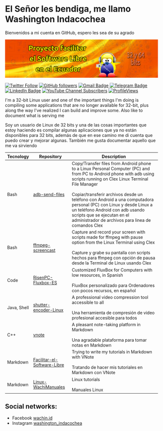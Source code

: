 # El Señor les bendiga, me llamo Washington Indacochea
Bienvenidos a mi cuenta en GitHub, espero les sea de su agrado

![](vx_images/20544300826596.png)

[![Twitter Follow](https://img.shields.io/twitter/follow/wachin_id?style=social)](https://twitter.com/intent/follow?screen_name=wachin_id)
[![GitHub followers](https://img.shields.io/github/followers/wachin?label=Follow&style=social)](https://github.com/wachin/?tab=follow)
[![Gmail Badge](https://img.shields.io/badge/-wachin.id@gmail.com-c14438?style=social&logo=Gmail&logoColor=red&link=mailto:wachin.id@gmail.com)](mailto:wachin.id@gmail.com)
[![Telegram Badge](https://img.shields.io/badge/-Telegram-c14438?style=social&logo=Telegram&logoColor=red&link=https://t.me/pfsle)](https://t.me/pfsle)
[![LinkedIn Badge](https://img.shields.io/badge/-LinkedIn-blue?style=social&logo=Linkedin&logoColor=blue&link=https://www.linkedin.com/in/wachin/)](https://www.linkedin.com/in/wachin/)
[![YouTube Channel Subscribers](https://img.shields.io/youtube/channel/subscribers/UC3iYPG22R0QXL5pF2ssDUmw?style=social)](https://www.youtube.com/channel/UC3iYPG22R0QXL5pF2ssDUmw)
[![ProfileViews](https://komarev.com/ghpvc/?username=wachin&color=red&style=flat)](https://komarev.com/ghpvc/?username=wachin)

I'm a 32-bit Linux user and one of the important things I'm doing is compiling some applications that are no longer available for 32-bit, plus along the way I've realized I can build and improve some. Also like to document what is serving me

Soy un usuario de Linux de 32 bits y una de las cosas importantes que estoy haciendo es compilar algunas aplicaciones que ya no están disponibles para 32 bits, además de que en ese camino me di cuenta que puedo crear y mejorar algunas. También me gusta documentar aquello que me va sirviendo


|  Tecnology  |                                      Repository                                      |                                                                                                                                                                                                          Description                                                                                                                                                                                                           |
| ----------- | ------------------------------------------------------------------------------------ | ------------------------------------------------------------------------------------------------------------------------------------------------------------------------------------------------------------------------------------------------------------------------------------------------------------------------------------------------------------------------------------------------------------------------------ |
| Bash        | [adb-send-files](https://github.com/wachin/adb-send-files)                           | Copy/Transfer files from Android phone to a Linux Personal Computer (PC) and from PC to Android phone with adb using scripts running on Clex Linux Terminal File Manager <br/> <br/> Copiar/transferir archivos desde un teléfono con Android a una computadora personal (PC) con Linux y desde Linux a un teléfono Android con adb usando scripts que se ejecutan en el administrador de archivos para linea de comandos Clex |
| Bash        | [ffmpeg-screencast](https://github.com/wachin/ffmpeg-screencast)                     | Capture and record your screen with scripts made for ffmpeg with pause option from the Linux Terminal using Clex <br/> <br/> Capture y grabe su pantalla con scripts hechos para ffmpeg con opción de pausa desde la Terminal de Linux usando Clex                                                                                                                                                                             |
| Code        | [RisenPC-Fluxbox-ES](https://github.com/wachin/RisenPC-Fluxbox-ES)                   | Customized FluxBox for Computers with low resources, in Spanish <br/> <br/> FluxBox personalizado para Ordenadores con pocos recursos, en español                                                                                                                                                                                                                                                                              |
| Java, Shell | [shutter-encoder-Linux](https://github.com/wachin/shutter-encoder-Linux)             | A professional video compression tool accessible to all <br/> <br/> Una herramienta de compresión de video profesional accesible para todos                                                                                                                                                                                                                                                                                    |
| C++         | [vnote](https://github.com/wachin/vnote)                                             | A pleasant note-taking platform in Markdown <br/> <br/> Una agradable plataforma para tomar notas en Markdown                                                                                                                                                                                                                                                                                                                  |
| Markdown    | [Facilitar-el-Software-Libre](https://github.com/wachin/Facilitar-el-Software-Libre) | Trying to write my tutorials in Markdown with VNote <br/> <br/> Tratando de hacer mis tutoriales en Markdown con VNote                                                                                                                                                                                                                                                                                                         |
| Markdown    | [Linux-WachiManuales](https://github.com/wachin/Linux-WachiManuales)                 | Linux tutorials <br/> <br/> Manuales Linux                                                                                                                                                                                                                                                                                                                                                                                     |


## Social networks: 
- Facebook [wachin.id](https://www.facebook.com/wachin.id)
- Instagram [washington_indacochea](https://www.instagram.com/washington_indacochea/)



